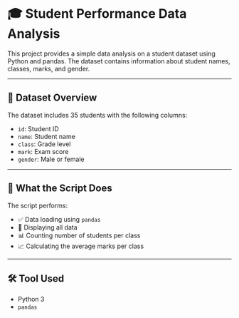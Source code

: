 # 🎓 Student Performance Data Analysis

This project provides a simple data analysis on a student dataset using Python and pandas. The dataset contains information about student names, classes, marks, and gender.

---

## 📁 Dataset Overview

The dataset includes 35 students with the following columns:

- `id`: Student ID
- `name`: Student name
- `class`: Grade level
- `mark`: Exam score
- `gender`: Male or female

---

## 🧪 What the Script Does

The script performs:

- ✅ Data loading using `pandas`
- 🧾 Displaying all data
- 📊 Counting number of students per class
- 📈 Calculating the average marks per class

---

## 🛠️ Tool Used

- Python 3
- `pandas`
